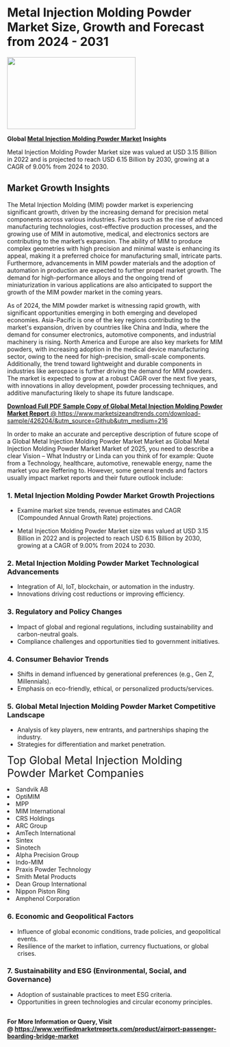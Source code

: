 <H1>Metal Injection Molding Powder Market Size, Growth and Forecast from 2024 - 2031</H1><img class="aligncenter size-medium wp-image-584254" src="https://thirdeyenews.in/wp-content/uploads/2024/09/Global-Market-Research-300x168.jpeg" alt="" width="300" height="168" /><p><strong>Global&nbsp;<a href="https://www.marketsizeandtrends.com/download-sample/426204/&amp;utm_source=Github&utm_medium=216">Metal Injection Molding Powder Market</a> Insights</strong></p><p>Metal Injection Molding Powder Market size was valued at USD 3.15 Billion in 2022 and is projected to reach USD 6.15 Billion by 2030, growing at a CAGR of 9.00% from 2024 to 2030.</p><p><h2>Market Growth Insights</h2> <p>The Metal Injection Molding (MIM) powder market is experiencing significant growth, driven by the increasing demand for precision metal components across various industries. Factors such as the rise of advanced manufacturing technologies, cost-effective production processes, and the growing use of MIM in automotive, medical, and electronics sectors are contributing to the market’s expansion. The ability of MIM to produce complex geometries with high precision and minimal waste is enhancing its appeal, making it a preferred choice for manufacturing small, intricate parts. Furthermore, advancements in MIM powder materials and the adoption of automation in production are expected to further propel market growth. The demand for high-performance alloys and the ongoing trend of miniaturization in various applications are also anticipated to support the growth of the MIM powder market in the coming years.</p> <p><a href="#"></a></p> <p>As of 2024, the MIM powder market is witnessing rapid growth, with significant opportunities emerging in both emerging and developed economies. Asia-Pacific is one of the key regions contributing to the market's expansion, driven by countries like China and India, where the demand for consumer electronics, automotive components, and industrial machinery is rising. North America and Europe are also key markets for MIM powders, with increasing adoption in the medical device manufacturing sector, owing to the need for high-precision, small-scale components. Additionally, the trend toward lightweight and durable components in industries like aerospace is further driving the demand for MIM powders. The market is expected to grow at a robust CAGR over the next five years, with innovations in alloy development, powder processing techniques, and additive manufacturing likely to shape its future landscape.</p> <p><a href="#"></p><p><span class=""><strong>Download Full PDF Sample Copy of Global Metal Injection Molding Powder Market Report</strong> @ <a href="https://www.marketsizeandtrends.com/download-sample/426204/&amp;utm_source=Github&utm_medium=216" target="_blank">https://www.marketsizeandtrends.com/download-sample/426204/&amp;utm_source=Github&utm_medium=216</a></span></p><p>In order to make an accurate and perceptive description of future scope of a Global&nbsp;Metal Injection Molding Powder Market Market as Global&nbsp;Metal Injection Molding Powder Market Market of 2025, you need to describe a clear Vision &ndash; What Industry or Linda can you think of for example: Quote from a Technology, healthcare, automotive, renewable energy, name the market you are Reffering to. However, some general trends and factors usually impact market reports and their future outlook include:</p><h3>1.&nbsp;<strong>Metal Injection Molding Powder Market Growth Projections</strong></h3><ul><li>Examine market size trends, revenue estimates and CAGR (Compounded Annual Growth Rate) projections.</li><li><p>Metal Injection Molding Powder Market size was valued at USD 3.15 Billion in 2022 and is projected to reach USD 6.15 Billion by 2030, growing at a CAGR of 9.00% from 2024 to 2030.</p></li></ul><h3>2.&nbsp;<strong>Metal Injection Molding Powder Market Technological Advancements</strong></h3><ul><li>Integration of AI, IoT, blockchain, or automation in the industry.</li><li>Innovations driving cost reductions or improving efficiency.</li></ul><h3>3.&nbsp;<strong>Regulatory and Policy Changes</strong></h3><ul><li>Impact of global and regional regulations, including sustainability and carbon-neutral goals.</li><li>Compliance challenges and opportunities tied to government initiatives.</li></ul><h3>4.&nbsp;<strong>Consumer Behavior Trends</strong></h3><ul><li>Shifts in demand influenced by generational preferences (e.g., Gen Z, Millennials).</li><li>Emphasis on eco-friendly, ethical, or personalized products/services.</li></ul><h3>5.&nbsp;<strong>Global Metal Injection Molding Powder Market Competitive Landscape</strong></h3><ul><li>Analysis of key players, new entrants, and partnerships shaping the industry.</li><li>Strategies for differentiation and market penetration.</li></ul><p data-pm-slice="1 1 []"><span style="color: inherit; font-family: inherit; font-size: 25px;">Top Global Metal Injection Molding Powder Market Companies</span></p><div class="" data-test-id=""><p><li>Sandvik AB</li><li> OptiMIM</li><li> MPP</li><li> MIM International</li><li> CRS Holdings</li><li> ARC Group</li><li> AmTech International</li><li> Sintex</li><li> Sinotech</li><li> Alpha Precision Group</li><li> Indo-MIM</li><li> Praxis Powder Technology</li><li> Smith Metal Products</li><li> Dean Group International</li><li> Nippon Piston Ring</li><li> Amphenol Corporation</li></p></div><h3>6.&nbsp;<strong>Economic and Geopolitical Factors</strong></h3><ul><li>Influence of global economic conditions, trade policies, and geopolitical events.</li><li>Resilience of the market to inflation, currency fluctuations, or global crises.</li></ul><h3>7.&nbsp;<strong>Sustainability and ESG (Environmental, Social, and Governance)</strong></h3><ul><li>Adoption of sustainable practices to meet ESG criteria.</li><li>Opportunities in green technologies and circular economy principles.</li></ul><h2><strong style="font-size: 14px;">For More Information or Query, Visit @&nbsp;</strong><a style="background-color: #ffffff; font-size: 14px;" href="https://www.marketsizeandtrends.com/report/metal-injection-molding-powder-market/" target="_blank">https://www.verifiedmarketreports.com/product/airport-passenger-boarding-bridge-market</a></h2>
